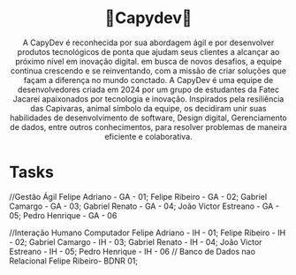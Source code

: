 <h1 align="center">🦦Capydev🦦</h1>

<p align="center">A CapyDev é reconhecida por sua abordagem ágil e por desenvolver produtos tecnológicos de ponta que ajudam seus clientes a alcançar ao próximo nível em inovação digital. em busca de novos desafios, a equipe continua crescendo e se reinventando, com a missão de criar soluções que façam a diferença no mundo conctado.
A CapyDev é uma equipe de desenvolvedores criada em 2024 por um grupo de estudantes da Fatec Jacareí apaixonados por tecnologia e inovação. Inspirados pela resiliência das Capivaras, animal símbolo da equipe, os decidiram unir suas habilidades de desenvolvimento de software, Design digital, Gerenciamento de dados, entre outros conhecimentos, para resolver problemas de maneira eficiente e colaborativa.</p>

# Tasks
//Gestão Ágil Felipe Adriano - GA - 01; Felipe Ribeiro - GA - 02; Gabriel Camargo - GA - 03; Gabriel Renato - GA - 04; João Victor Estreano - GA - 05; Pedro Henrique - GA - 06

//Interação Humano Computador Felipe Adriano - IH - 01; Felipe Ribeiro - IH - 02; Gabriel Camargo - IH - 03; Gabriel Renato - IH - 04; João Victor Estreano - IH - 05; Pedro Henrique - IH - 06
// Banco de Dados nao Relacional Felipe Ribeiro- BDNR 01;

